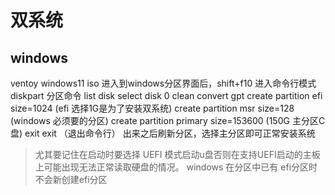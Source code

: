 # 双系统
## windows
ventoy 
windows11 iso
进入到windows分区界面后，shift+f10 进入命令行模式
diskpart 分区命令
list disk
select disk 0
clean
convert gpt
create partition efi size=1024 (efi 选择1G是为了安装双系统)
create partition msr size=128 (windows 必须要的分区)
create partition primary size=153600 (150G 主分区C盘)
exit
exit （退出命令行）
出来之后刷新分区，选择主分区即可正常安装系统

> 尤其要记住在启动时要选择 UEFI 模式启动u盘否则在支持UEFI启动的主板上可能出现无法正常读取硬盘的情况。
windows 在分区中已有 efi分区时不会新创建efi分区
